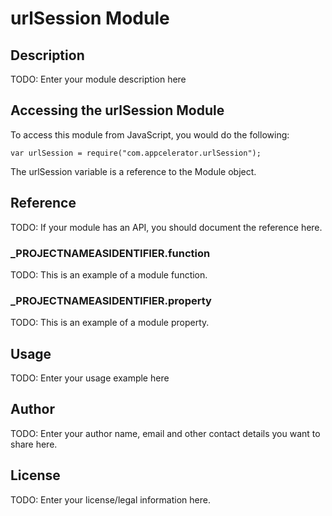 # urlSession Module

## Description

TODO: Enter your module description here

## Accessing the urlSession Module

To access this module from JavaScript, you would do the following:

	var urlSession = require("com.appcelerator.urlSession");

The urlSession variable is a reference to the Module object.	

## Reference

TODO: If your module has an API, you should document
the reference here.

### ___PROJECTNAMEASIDENTIFIER__.function

TODO: This is an example of a module function.

### ___PROJECTNAMEASIDENTIFIER__.property

TODO: This is an example of a module property.

## Usage

TODO: Enter your usage example here

## Author

TODO: Enter your author name, email and other contact
details you want to share here. 

## License

TODO: Enter your license/legal information here.
